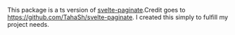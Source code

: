 This package is a ts version of <a href="https://www.npmjs.com/package/svelte-paginate">svelte-paginate</a>.Credit goes to https://github.com/TahaSh/svelte-paginate. I created this simply to fulfill my project needs.